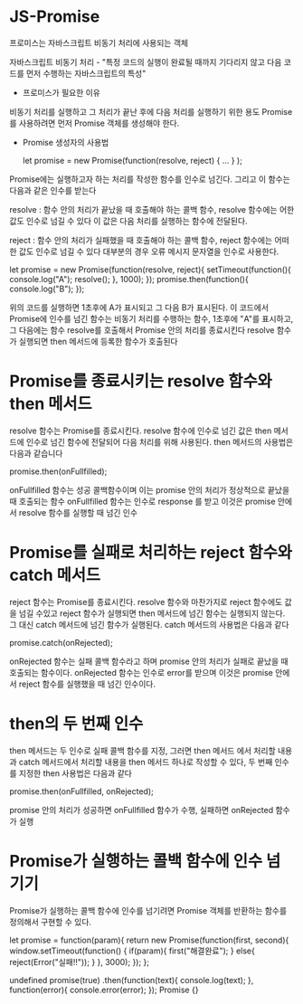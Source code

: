 # JS-Promise

프로미스는 자바스크립트 비동기 처리에 사용되는 객체

자바스크립트 비동기 처리 - "특정 코드의 실행이 완료될 때까지 기다리지 않고 다음 코드를 먼저 수행하는 자바스크립트의 특성"

+ 프로미스가 필요한 이유

비동기 처리를 실행하고 그 처리가 끝난 후에 다음 처리를 실행하기 위한 용도
Promise를 사용하려면 먼저 Promise 객체를 생성해야 한다. 

+ Promise 생성자의 사용법

    let promise = new Promise(function(resolve, reject) { ... } );

Promise에는 실행하고자 하는 처리를 작성한 함수를 인수로 넘긴다. 그리고 이 함수는 다음과 같은 인수를 받는다

resolve : 함수 안의 처리가 끝났을 때 호출해야 하는 콜백 함수, resolve 함수에는 어한 값도 인수로 넘길 수 있다
          이 값은 다음 처리를 실행하는 함수에 전달된다.
          
reject : 함수 안의 처리가 실패했을 때 호출해야 하는 콜백 함수, reject 함수에는 어떠한 값도 인수로 넘길 수 있다
         대부분의 경우 오류 메시지 문자열을 인수로 사용한다.


let promise = new Promise(function(resolve, reject){
    setTimeout(function(){
        console.log("A");
        resolve();
    }, 1000);
});
promise.then(function(){
    console.log("B");
});

위의 코드를 실행하면 1초후에 A가 표시되고 그 다음 B가 표시된다. 이 코드에서 Promise에 인수를 넘긴 함수는 비동기 처리를 수행하는 함수,
1초후에 "A"를 표시하고, 그 다음에는 함수 resolve를 호출해서  Promise 안의 처리를 종료시킨다 resolve 함수가 실행되면 then 메서드에
등록한 함수가 호출된다

# Promise를 종료시키는 resolve 함수와 then 메서드

resolve 함수는 Promise를 종료시킨다. resolve 함수에 인수로 넘긴 값은 then 메서드에 인수로 넘긴 함수에 전달되어
다음 처리를 위해 사용된다. then 메서드의 사용법은 다음과 같습니다

promise.then(onFullfilled);

onFullfilled 함수는 성공 콜백함수이며 이는 promise 안의 처리가 정상적으로 끝났을 때 호출되는 함수
onFullfilled 함수는 인수로 response 를 받고 이것은 promise 안에서 resolve 함수를 실행할 때 넘긴 인수

# Promise를 실패로 처리하는 reject 함수와 catch 메서드

reject 함수는 Promise를 종료시킨다. resolve 함수와 마찬가지로 reject 함수에도 값을 넘길 수있고 reject 함수가 실행되면
then 메서드에 넘긴 함수는 실행되지 않는다. 그 대신 catch 메서드에 넘긴 함수가 실행된다. catch 메서드의 사용법은 다음과 같다

promise.catch(onRejected);

onRejected 함수는 실패 콜백 함수라고 하며 promise 안의 처리가 실패로 끝났을 때 호출되는 함수이다. onRejected 함수는
인수로 error를 받으며 이것은 promise 안에서 reject 함수를 실행했을 때 넘긴 인수이다.

# then의 두 번째 인수 

then 메서드는 두  인수로 실패 콜백 함수를 지정, 그러면 then 메서드 에서 처리할 내용과 catch 메서드에서 처리할 내용을
then 메서드 하나로 작성할 수 있다, 두 번째 인수를 지정한 then 사용법은 다음과 같다

promise.then(onFullfilled, onRejected);

promise 안의 처리가 성공하면 onFullfilled 함수가 수행, 실패하면 onRejected 함수가 실행

# Promise가 실행하는 콜백 함수에 인수 넘기기

Promise가 실행하는 콜백 함수에 인수를 넘기려면 Promise 객체를 반환하는 함수를 정의해서 구현할 수 있다.



let promise = function(param){
    return new Promise(function(first, second){
        window.setTimeout(function() {
            if(param){
                first("해결완료");
            }
            else{
                reject(Error("실패!!"));
            }
        }, 3000);
    });
};
                          
undefined
promise(true)
.then(function(text){
    console.log(text);
}, function(error){
    console.error(error);
});
Promise {<pending>}


